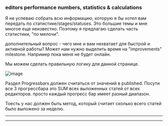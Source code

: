 ### editors performance numbers, statistics & calculations 

Я не успеваю собрать всю информацию, которую я бы хотел вам передать по статистике/stages/statuses.
Это большие темы и мне многое еще неизвестно.
Поэтому я предлагаю сделать часть статистики, "по мелочи". 

дополнительный вопрос - чего мне и вам нехватает для быстрой и активной работы? 
Может нам нужно выделить время на "improvements" milestone. Например пока меня не будет онлайн.

Мы можем сделать правильную логику для данной странице.

![image](https://user-images.githubusercontent.com/1469198/110033886-a4bb8b80-7d42-11eb-9f23-89929cddc41b.png)


Раздел Progressbars должен считаться от значений в published. Посути все 3 прогрессбара это SUM всех выложенных статей от всех редакторов.
просто каждый прогресс бар имеет разный диапазон.

Тоесть у нас должен быть метод, который считает сколько всего статей было выложено за неделю.

---

---
